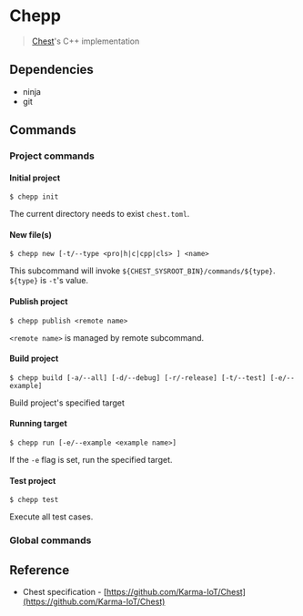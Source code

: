 # Chepp
> [Chest](https://github.com/Karma-IoT/Chest)'s C++ implementation

## Dependencies

- ninja
- git

## Commands

### Project commands

#### Initial project

``` shell
$ chepp init
```

The current directory needs to exist `chest.toml`.

#### New file(s)

``` shell
$ chepp new [-t/--type <pro|h|c|cpp|cls> ] <name>
```

This subcommand will invoke `${CHEST_SYSROOT_BIN}/commands/${type}`. `${type}` is `-t`'s value.

#### Publish project

``` shell
$ chepp publish <remote name>
```

`<remote name>` is managed by remote subcommand.

#### Build project

``` shell
$ chepp build [-a/--all] [-d/--debug] [-r/-release] [-t/--test] [-e/--example]
```

Build project's specified target

#### Running target

``` shell
$ chepp run [-e/--example <example name>]
```

If the `-e` flag is set, run the specified target.

#### Test project

``` shell
$ chepp test
```

Execute all test cases.

### Global commands

## Reference

- Chest specification - [https://github.com/Karma-IoT/Chest](https://github.com/Karma-IoT/Chest)

